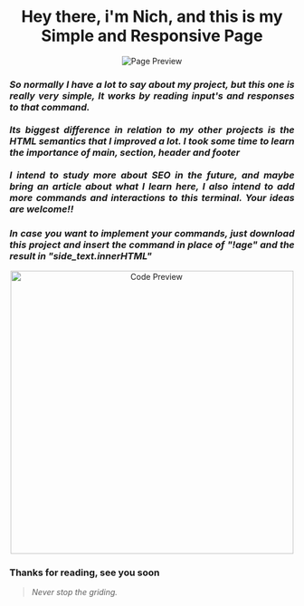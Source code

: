 <h1 align="center"> Hey there, i'm Nich, and this is my Simple and Responsive Page</h1>
 
<p align="center">
  <img src="https://github.com/italicnich/simple-site/blob/main/readmeimg/img-gif.gif" alt="Page Preview">
</p>
  
<h3 align="justify"> <i>So normally I have a lot to say about my project, but this one is really very simple, It works by reading input's and responses to that command.<br><br>
Its biggest difference in relation to my other projects is the HTML semantics that I improved a lot. I took some time to learn the importance of main, section, header and footer <br> <br> I intend to study more about SEO in the future, and maybe bring an article about what I learn here, I also intend to add more commands and interactions to this terminal. Your ideas are welcome!!</i> </h3>

<p align="center">

</p>

<h3 align="justify"> <i>In case you want to implement your commands, just download this project and insert the command in place of "!age" and the result in "side_text.innerHTML"</i> </h3>

<p align="center">
  <img src="https://github.com/italicnich/terminal/blob/main/readmeimg/code.png" alt="Code Preview" width="500">
</p>
 
<h3 align="justify">
Thanks for reading, see you soon
</h3>

> *Never stop the griding.*
